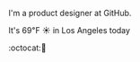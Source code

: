 I'm a product designer at GitHub.

It's 69&#8457; &#9728; in Los Angeles today

:octocat::honey_pot:
